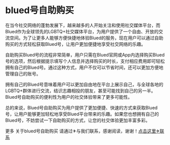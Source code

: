 # blued号自助购买

在当今社交网络的蓬勃发展下，越来越多的人开始关注和使用社交媒体平台，而Blued作为全球领先的LGBTQ+社交媒体平台，为用户提供了一个自由、开放的交流空间。为了让更多人能够方便快捷地体验Blued的服务，现在用户可以通过自助购买的方式轻松获取Blued号，让用户更加便捷地享受社交网络的乐趣。

自助购买Blued号的流程非常简单，用户只需在Blued官网或App内选择购买Blued号的选项，然后根据提示填写个人信息并选择购买的时长，支付相应费用即可轻松拥有自己的Blued号。通过这种方式，用户不仅可以节省时间，还可以更加方便地管理自己的账号。

拥有自己的Blued号意味着用户可以更加自由地在平台上展示自己，与全球各地的LGBTQ+群体进行交流，结识志趣相投的朋友，甚至可能找到自己的另一半。Blued号自助购买的便利性为用户的社交体验带来了更多可能性。

总的来说，Blued号自助购买为用户提供了更加便捷、快速的方式来获取Blued号，让用户能够更加轻松地享受Blued平台带来的乐趣。如果您也想拥有自己的Blued号，不妨尝试一下自助购买的方式，让您的社交体验更加丰富多彩。

更多 关于blued号自助购买 请通过✈与我们联系，感谢阅读，谢谢！[点击这里✈联系](https://t.me/LM999bot)
